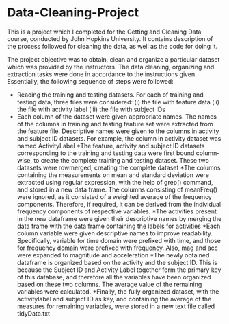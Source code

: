 Data-Cleaning-Project
=====================

This is a project which I completed for the Getting and Cleaning Data course, conducted by John Hopkins University. It contains description of the process followed for cleaning the data, as well as the code for doing it.


The project objective was to obtain, clean and organize a particular dataset which was provided by the instructors. The data cleaning, organizing and extraction tasks were done in accordance to the instructions given. Essentially, the following sequence of steps were followed:
* Reading the training and testing datasets. For each of training and testing data, three files were considered: (i) the file with feature data (ii) the file with activity label (iii) the file with subject IDs
* Each column of the dataset were given appropriate names. The names of the columns in training and testing feature set were extracted from the feature file. Descriptive names were given to the columns in activity and subject ID datasets. For example, the column in activity dataset was named ActivityLabel
*The feature, activity and subject ID datasets corresponding to the training and testing data were first bound column-wise, to create the complete training and testing dataset. These two datasets were rowmerged, creating the complete dataset
*The columns containing the measurements on mean and standard deviation were extracted using regular expression, with the help of grep() command, and stored in a new data frame. The columns consisting of meanFreq() were ignored, as it consisted of a weighted average of the frequency components. Therefore, if required, it can be derived from the individual frequency components of respective variables. 
*The activities present in the new dataframe were given their descriptive names by merging the data frame with the data frame containing the labels for activities
*Each column variable were given descriptive names to improve readability. Specifically, variable for time domain were prefixed with time, and those for frequency domain were prefixed with frequency. Also, mag and acc were expanded to magnitude and acceleration
*The newly obtained dataframe is organized based on the activity and the subject ID. This is because the Subject ID and Activity Label together form the primary key of this database, and therefore all the variables have been organized based on these two columns. The average value of the remaining variables were calculated. 
*Finally, the fully organized dataset, with the activitylabel and subject ID as key, and containing the average of the measures for remaining variables, were stored in a new text file called tidyData.txt

   

